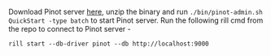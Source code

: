Download Pinot server [here](https://downloads.apache.org/pinot/apache-pinot-1.1.0/apache-pinot-1.1.0-bin.tar.gz), unzip the binary and run `./bin/pinot-admin.sh QuickStart -type batch` to start Pinot server.
Run the following rill cmd from the repo to connect to Pinot server -
```
rill start --db-driver pinot --db http://localhost:9000
```
